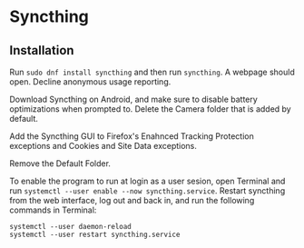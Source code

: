 # Syncthing

## Installation

Run `sudo dnf install syncthing` and then run `syncthing`. A webpage should open. Decline anonymous usage reporting.

Download Syncthing on Android, and make sure to disable battery optimizations when prompted to. Delete the Camera folder that is added by default.

Add the Syncthing GUI to Firefox's Enahnced Tracking Protection exceptions and Cookies and Site Data exceptions.

Remove the Default Folder.

To enable the program to run at login as a user sesion, open Terminal and run `systemctl --user enable --now syncthing.service`. Restart syncthing from the web interface, log out and back in, and run the following commands in Terminal:

```
systemctl --user daemon-reload
systemctl --user restart syncthing.service
```
